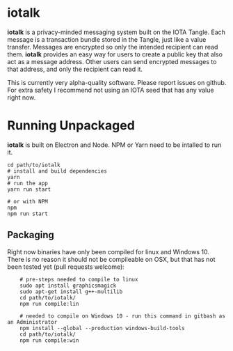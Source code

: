 # iotalk

**iotalk** is a privacy-minded messaging system built on the IOTA Tangle. Each message is a transaction bundle stored in the Tangle, just like a value transfer. Messages are encrypted so only the intended recipient can read them. **iotalk** provides an easy way for users to create a public key that also act as a message address. Other users can send encrypted messages to that address, and only the recipient can read it.

This is currently very alpha-quality software. Please report issues on github. For extra safety I recommend not using an IOTA seed that has any value right now.


# Running Unpackaged

**iotalk** is built on Electron and Node. NPM or Yarn need to be intalled to run it.
```
cd path/to/iotalk
# install and build dependencies
yarn
# run the app
yarn run start

# or with NPM
npm
npm run start
```

## Packaging

Right now binaries have only been compiled for linux and Windows 10. There is no reason it should not be compileable on OSX, but that has not been tested yet (pull requests welcome):
```
    # pre-steps needed to compile to linux
    sudo apt install graphicsmagick
    sudo apt-get install g++-multilib
    cd path/to/iotalk/
    npm run compile:lin

    # needed to compile on Windows 10 - run this command in gitbash as an Administrator
    npm install --global --production windows-build-tools
    cd path/to/iotalk/
    npm run compile:win

```


